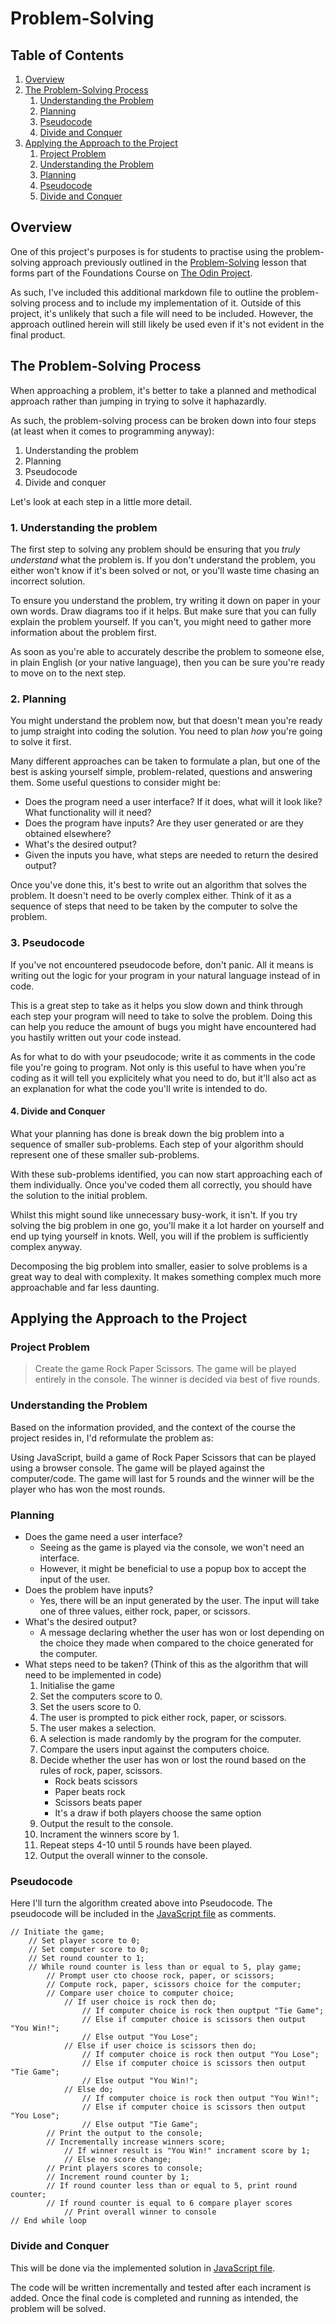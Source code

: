 # Problem-Solving

## Table of Contents
1. [Overview](#overview)
2. [The Problem-Solving Process](#the-problem-solving-process)
    1. [Understanding the Problem](#1-understanding-the-problem)
    2. [Planning](#2-planning)
    3. [Pseudocode](#3-pseudocode)
    4. [Divide and Conquer](#4-divide-and-conquer)
3. [Applying the Approach to the Project](#applying-the-approach-to-the-project)
    1. [Project Problem](#project-problem)
    2. [Understanding the Problem](#understanding-the-problem)
    3. [Planning](#planning)
    4. [Pseudocode](#pseudocode)
    5. [Divide and Conquer](#divide-and-conquer)

## Overview
One of this project's purposes is for students to practise using the problem-solving approach previously outlined in the [Problem-Solving](https://www.theodinproject.com/lessons/foundations-problem-solving) lesson that forms part of the Foundations Course on [The Odin Project](https://www.theodinproject.com/).

As such, I've included this additional markdown file to outline the problem-solving process and to include my implementation of it. Outside of this project, it's unlikely that such a file will need to be included. However, the approach outlined herein will still likely be used even if it's not evident in the final product.

## The Problem-Solving Process
When approaching a problem, it's better to take a planned and methodical approach rather than jumping in trying to solve it haphazardly.

As such, the problem-solving process can be broken down into four steps (at least when it comes to programming anyway):
1. Understanding the problem
2. Planning
3. Pseudocode
4. Divide and conquer

Let's look at each step in a little more detail.

### 1. Understanding the problem
The first step to solving any problem should be ensuring that you *truly understand* what the problem is. If you don't understand the problem, you either won't know if it's been solved or not, or you'll waste time chasing an incorrect solution.

To ensure you understand the problem, try writing it down on paper in your own words. Draw diagrams too if it helps. But make sure that you can fully explain the problem yourself. If you can't, you might need to gather more information about the problem first.

As soon as you're able to accurately describe the problem to someone else, in plain English (or your native language), then you can be sure you're ready to move on to the next step.

### 2. Planning
You might understand the problem now, but that doesn't mean you're ready to jump straight into coding the solution. You need to plan *how* you're going to solve it first.

Many different approaches can be taken to formulate a plan, but one of the best is asking yourself simple, problem-related, questions and answering them. Some useful questions to consider might be:
- Does the program need a user interface? If it does, what will it look like? What functionality will it need?
- Does the program have inputs? Are they user generated or are they obtained elsewhere?
- What's the desired output?
- Given the inputs you have, what steps are needed to return the desired output?

Once you've done this, it's best to write out an algorithm that solves the problem. It doesn't need to be overly complex either. Think of it as a sequence of steps that need to be taken by the computer to solve the problem.

### 3. Pseudocode
If you've not encountered pseudocode before, don't panic. All it means is writing out the logic for your program in your natural language instead of in code.

This is a great step to take as it helps you slow down and think through each step your program will need to take to solve the problem. Doing this can help you reduce the amount of bugs you might have encountered had you hastily written out your code instead.

As for what to do with your pseudocode; write it as comments in the code file you're going to program. Not only is this useful to have when you're coding as it will tell you explicitely what you need to do, but it'll also act as an explanation for what the code you'll write is intended to do.

#### 4. Divide and Conquer
What your planning has done is break down the big problem into a sequence of smaller sub-problems. Each step of your algorithm should represent one of these smaller sub-problems. 

With these sub-problems identified, you can now start approaching each of them individually. Once you've coded them all correctly, you should have the solution to the initial problem.

Whilst this might sound like unnecessary busy-work, it isn't. If you try solving the big problem in one go, you'll make it a lot harder on yourself and end up tying yourself in knots. Well, you will if the problem is sufficiently complex anyway. 

Decomposing the big problem into smaller, easier to solve problems is a great way to deal with complexity. It makes something complex much more approachable and far less daunting.

## Applying the Approach to the Project

### Project Problem
> Create the game Rock Paper Scissors. The game will be played entirely in the console. The winner is decided via best of five rounds.

### Understanding the Problem
Based on the information provided, and the context of the course the project resides in, I'd reformulate the problem as:

Using JavaScript, build a game of Rock Paper Scissors that can be played using a browser console. The game will be played against the computer/code. The game will last for 5 rounds and the winner will be the player who has won the most rounds.

### Planning
- Does the game need a user interface?
    * Seeing as the game is played via the console, we won't need an interface.
    * However, it might be beneficial to use a popup box to accept the input of the user.
- Does the problem have inputs?
    * Yes, there will be an input generated by the user. The input will take one of three values, either rock, paper, or scissors.
- What's the desired output?
    * A message declaring whether the user has won or lost depending on the choice they made when compared to the choice generated for the computer.
- What steps need to be taken? (Think of this as the algorithm that will need to be implemented in code)
    1. Initialise the game
    2. Set the computers score to 0.
    3. Set the users score to 0.
    4. The user is prompted to pick either rock, paper, or scissors.
    5. The user makes a selection.
    6. A selection is made randomly by the program for the computer.
    7. Compare the users input against the computers choice.
    8. Decide whether the user has won or lost the round based on the rules of rock, paper, scissors.
        * Rock beats scissors
        * Paper beats rock
        * Scissors beats paper
        * It's a draw if both players choose the same option
    9. Output the result to the console.
    10. Incrament the winners score by 1.
    11. Repeat steps 4-10 until 5 rounds have been played.
    12. Output the overall winner to the console.

### Pseudocode
Here I'll turn the algorithm created above into Pseudocode. The pseudocode will be included in the [JavaScript file](./rock-paper-scissors.js) as comments.

```
// Initiate the game;
    // Set player score to 0;
    // Set computer score to 0;
    // Set round counter to 1;
    // While round counter is less than or equal to 5, play game;
        // Prompt user cto choose rock, paper, or scissors;
        // Compute rock, paper, scissors choice for the computer;
        // Compare user choice to computer choice;
            // If user choice is rock then do;
                // If computer choice is rock then ouptput "Tie Game";
                // Else if computer choice is scissors then output "You Win!";
                // Else output "You Lose";
            // Else if user choice is scissors then do;
                // If computer choice is rock then output "You Lose";
                // Else if computer choice is scissors then output "Tie Game";
                // Else output "You Win!";
            // Else do;
                // If computer choice is rock then output "You Win!";
                // Else if computer choice is scissors then output "You Lose";
                // Else output "Tie Game";
        // Print the output to the console;
        // Incrementally increase winners score;
            // If winner result is "You Win!" incrament score by 1;
            // Else no score change;
        // Print players scores to console;
        // Increment round counter by 1;
        // If round counter less than or equal to 5, print round counter;
        // If round counter is equal to 6 compare player scores
            // Print overall winner to console
// End while loop
```

### Divide and Conquer
This will be done via the implemented solution in [JavaScript file](./rock-paper-scissors.js).

The code will be written incrementally and tested after each incrament is added. Once the final code is completed and running as intended, the problem will be solved.